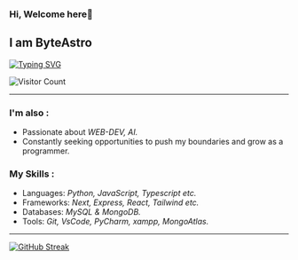 ### Hi, Welcome here👋
## I am ByteAstro 

<!-- [![Typing SVG](https://readme-typing-svg.herokuapp.com?font=Fira+Code&pause=1000&random=false&width=535&lines=A+coding+enthusiast+with+a+passion+for;developing+convenient+apps+.;Let's+craft+the+program+together+As)](https://git.io/typing-svg) -->

[![Typing SVG](https://readme-typing-svg.herokuapp.com?font=Fira+Code&pause=1000&color=F79E54&random=false&width=565&lines=A+programming+enthusiats+%26+continuous+learner%2C;Eager+to+collaborate+and+grow+with;A+dev+like+you+%F0%9F%9A%80.+Let's+connect+and;Let's+craft+complex+softwares+and+systems+AS+-+)](https://git.io/typing-svg)

![Visitor Count](https://profile-counter.glitch.me/ByteAstro/count.svg)

<!-- ![](https://komarev.com/ghpvc/?username=byteastro&color=blueviolet&style=for-the-badge) -->

***
### I'm also :
- Passionate about *WEB-DEV, AI.*
- Constantly seeking opportunities to push my boundaries and grow as a programmer.
 
### My Skills :
- Languages: *Python, JavaScript, Typescript etc.*
- Frameworks: *Next, Express, React, Tailwind etc.*
- Databases: *MySQL & MongoDB.*
- Tools: *Git, VsCode, PyCharm, xampp, MongoAtlas.*

<!-- - Currently learning: Python-opencv -->

***
[![GitHub Streak](https://github-readme-streak-stats-uvud.vercel.app?user=ByteAstro&theme=vision-friendly-dark&hide_border=false)](https://git.io/streak-stats) 


<!--------------------------------------------------------------------------------------------------------------------------->
<!-- 
**ByteAstro/ByteAstro** is a ✨ _special_ ✨ repository because its `README.md` (this file) appears on your GitHub profile. 
 
Here are some ideas to get you started:  
 
- 🔭 I’m currently working on Web-backend_Techs ... where
- 🌱 I’m currently learning ... ML as MachineLearning, python
- 👯 I’m looking to collaborate on ...  
- 🤔 I’m looking for help with ... 
- 💬 Ask me about ...
- 📫 How to reach me: ... 
- 😄 Pronouns: ...
- ⚡ Fun fact: ...
-->
